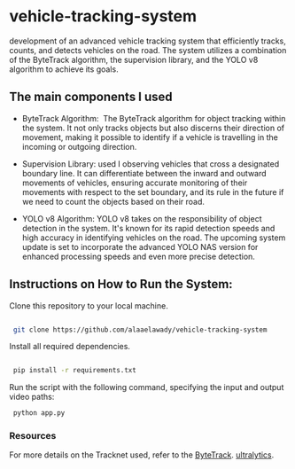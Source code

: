 # vehicle-tracking-system

development of an advanced vehicle tracking system that efficiently tracks, counts, and detects vehicles on the road. The system utilizes a combination of the ByteTrack algorithm, the supervision library, and the YOLO v8 algorithm to achieve its goals.


##  The main components I used  
- ByteTrack Algorithm: 
		The ByteTrack algorithm for object tracking within the system. It not only tracks objects but also discerns their direction of movement, making it possible to identify if a vehicle is travelling  in the 
     incoming or outgoing direction.
		
- Supervision Library: used I  observing vehicles that cross a designated boundary line. It can differentiate between the inward and outward movements of vehicles, ensuring accurate monitoring of their movements with respect to the set boundary, and its rule in the future if we need to count the objects based on their road.
		
		
- YOLO v8 Algorithm: YOLO v8 takes on the responsibility of object detection in the system. It's known for its rapid detection speeds and high accuracy in identifying vehicles on the road. The upcoming system update is set to incorporate the advanced YOLO NAS version for enhanced processing speeds and even more precise detection.



## Instructions on How to Run the System:
	

Clone this repository to your local machine.
```bash

 git clone https://github.com/alaaelawady/vehicle-tracking-system
```
Install all required dependencies.
```bash

 pip install -r requirements.txt 
```
Run the script with the following command, specifying the input and output video paths:
```bash
 python app.py 
```
### Resources

For more details on the Tracknet used, refer to the [ByteTrack](https://github.com/ifzhang/ByteTrack
).
[ultralytics](https://github.com/ultralytics/ultralytics).


 

